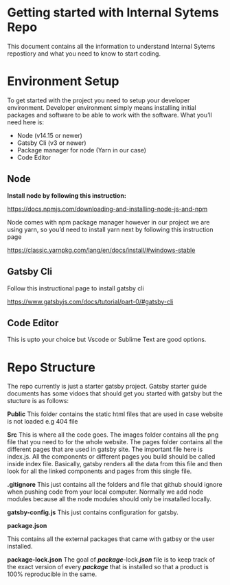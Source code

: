 # Getting started with Internal Sytems Repo
This document contains all the information to understand Internal Sytems repostiory and what you need to know to start coding.


# Environment Setup

To get started with the project you need to setup your developer environment. Developer environment simply means installing initial packages and software to be able to work with the software. What you’ll need here is:


- Node (v14.15 or newer)
- Gatsby Cli (v3 or newer)
- Package manager for node (Yarn in our case)
- Code Editor


## Node

**Install node by following this instruction:** 

https://docs.npmjs.com/downloading-and-installing-node-js-and-npm


Node comes with npm package manager however in our project we are using yarn, so you’d need to install yarn next by following this instruction page 


https://classic.yarnpkg.com/lang/en/docs/install/#windows-stable



## Gatsby Cli

Follow this instructional page to install gatsby cli

https://www.gatsbyjs.com/docs/tutorial/part-0/#gatsby-cli



## Code Editor

This is upto your choice but Vscode or Sublime Text are good options.


# Repo Structure

The repo currently is just a starter gatsby project. Gatsby starter guide documents has some vidoes that should get you started with gatsby but the stucture is as follows:

**Public**
This folder contains the static html files that are used in case website is not loaded e.g 404 file

**Src**
This is where all the code goes. The images folder contains all the png file that you need to for the whole website. The pages folder contains all the different pages that are used in gatsby site. The important file here is index.js. All the components or different pages you build should be called inside index file. Basically, gatsby renders all the data from this file and then look for all the linked components and pages from this single file.

**.gitignore**
This just contains all the folders and file that github should ignore when pushing code from your local computer. Normally we add node modules because all the node modules should only be insatalled locally.

**gatsby-config.js**
This just contains configuration for gatsby.

**package.json**

This contains all the external packages that came with gatbsy or the user installed.

**package-lock.json**
The goal of ***package***-lock.***json*** file is to keep track of the exact version of every ***package*** that is installed so that a product is 100% reproducible in the same.

